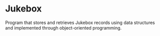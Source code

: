 # Jukebox

Program that stores and retrieves Jukebox records using data structures and implemented through object-oriented programming. 
